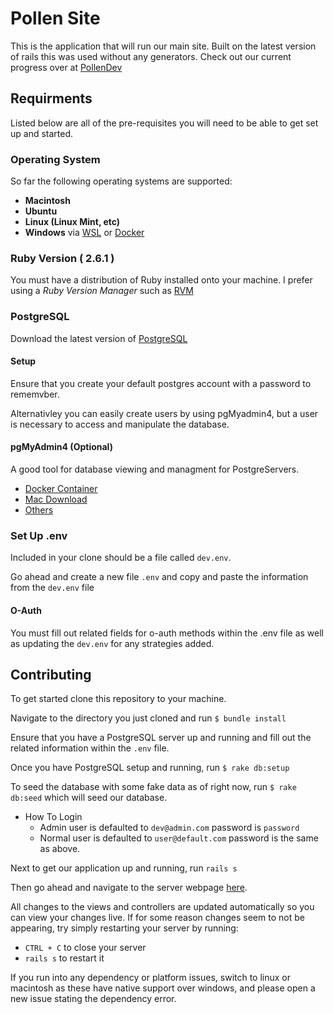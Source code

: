 # Pollen Site

This is the application that will run our main site. Built on the latest version of rails this was used without any generators. Check out our current progress over at [PollenDev](https://www.github.com/pollendev)


## Requirments
Listed below are all of the pre-requisites you will need to be able to get set up and started.

### Operating System

So far the following operating systems are supported:
* **Macintosh**
* **Ubuntu**
* **Linux (Linux Mint, etc)**
* **Windows** via [WSL](https://docs.microsoft.com/en-us/windows/wsl/install-win10) or [Docker](https://www.docker.com/)

### Ruby Version ( 2.6.1 )
You must have a distribution of Ruby installed onto your machine. I prefer using a *Ruby Version Manager* such as [RVM](https://rvm.io)
### PostgreSQL

Download the latest version of [PostgreSQL](https://www.postgresql.org/download/)

#### Setup

Ensure that you create your default postgres account with a password to rememvber. 

Alternativley you can easily create users by using pgMyadmin4, but a user is necessary to access and manipulate the database.

#### pgMyAdmin4 (Optional)
A good tool for database viewing and managment for PostgreServers.
* [Docker Container](https://www.pgadmin.org/download/pgadmin-4-container/)
* [Mac Download](https://www.pgadmin.org/download/pgadmin-4-macos/)
* [Others](https://www.pgadmin.org/download/)

### Set Up .env
Included in your clone should be a file called `dev.env`. 

Go ahead and create a new file `.env` and copy and paste the information from the `dev.env` file

#### O-Auth
You must fill out related fields for o-auth methods within the .env file as well as updating the `dev.env` for any strategies added.

## Contributing

To get started clone this repository to your machine.

Navigate to the directory you just cloned and run `$ bundle install`

Ensure that you have a PostgreSQL server up and running and fill out the related information within the `.env` file.

Once you have PostgreSQL setup and running, run `$ rake db:setup`

To seed the database with some fake data as of right now, run `$ rake db:seed` which will seed our database.

* How To Login
    * Admin user is defaulted to `dev@admin.com` password is `password`
    * Normal user is defaulted to `user@default.com` password is the same as above.
   
Next to get our application up and running, run `rails s`

Then go ahead and navigate to the server webpage [here](https://127.0.0.1:3000). 
    
All changes to the views and controllers are updated automatically so you can view your changes live. 
If for some reason changes seem to not be appearing, try simply restarting your server by running:

* `CTRL + C` to close your server
* `rails s` to restart it

If you run into any dependency or platform issues, switch to linux or macintosh as these have native support over windows, and please open a new issue stating the dependency error.
